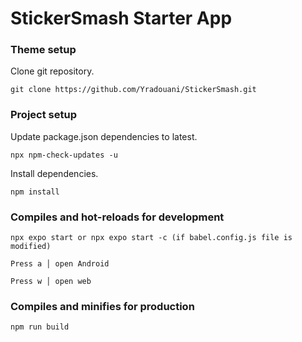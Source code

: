# StickerSmash Starter App

### Theme setup
Clone git repository.
```
git clone https://github.com/Yradouani/StickerSmash.git
```
### Project setup
Update package.json dependencies to latest.
```
npx npm-check-updates -u
```
Install dependencies.
```
npm install
```
### Compiles and hot-reloads for development
```
npx expo start or npx expo start -c (if babel.config.js file is modified)
```
```
Press a │ open Android
```
```
Press w │ open web
```

### Compiles and minifies for production
```
npm run build
```